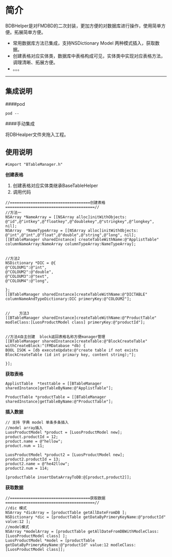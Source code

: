 
简介
============

  BDBHelper是对FMDBD的二次封装，更加方便的对数据库进行操作，使用简单方便。拓展简单方便。
- 常用数据库方法已集成，支持NSDictionary Model 两种模式插入，获取数据。
- 创建表格对应实体类，数据库中表格构成可见，实体类中实现对应表格方法，调理清晰、拓展方便。
- 。。。

------
集成说明
--------
####pod

```
pod --
```

####手动集成

将DBHealper文件夹拖入工程。

使用说明
-------------
```
#import "BTableManager.h"
```

**创建表格**
1. 创建表格对应实体类继承BaseTableHelper
2. 调用代码
```
//===================================创建表格=======================================//
//方法一
NSArray *NameArray = [[NSArray alloc]initWithObjects:
@"id",@"intkey",@"floatkey",@"doublekey",@"stringkey",@"longkey", nil];
NSArray  *NameTypeArray = [[NSArray alloc]initWithObjects:
@"int",@"int",@"float",@"double",@"string",@"long", nil];
[[BTableManager sharedInstance] createTableWithName:@"ApplistTable" columnNameArray:NameArray columnTypeArray:NameTypeArray];


//方法2
NSDictionary *DIC = @{
@"COLOUM1":@"int",
@"COLOUM2":@"double",
@"COLOUM3":@"text",
@"COLOUM4":@"long",

};
[[BTableManager sharedInstance]createTableWithName:@"DICTABLE" columnNameAndTypeDictionary:DIC primeryKey:@"COLOUM2"];


//    方法3
[[BTableManager sharedInstance]createTableWithName:@"ProductTable" modleClass:[LuosProductModel class] primeryKey:@"productId"];


//方法4自主创建  block返回表格名称方便manager管理
[[BTableManager sharedInstance]createTable:@"BlockCreateTable" withCreateBlock:^(FMDatabase *db) {
BOOL ISOK = [db executeUpdate:@"create table if not exists BlockCreateTable (id int primary key, content string);"];

}];

```
**获取表格**
```
ApplistTable  *testtable = [[BTableManager sharedInstance]getTableByName:@"ApplistTable"];

ProductTable *productTable = [[BTableManager sharedInstance]getTableByName:@"ProductTable"];
```

**插入数据**
```
// 支持 字典 model 单条多条插入
//model array插入
LuosProductModel *product = [LuosProductModel new];
product.productId = 12;
product.name = @"hellow";
product.num = 11;

LuosProductModel *product2 = [LuosProductModel new];
product2.productId = 13;
product2.name = @"he42llow";
product2.num = 114;

[productTable insertDataArrayToDB:@[product,product2]];
```
**获取数据**
```
//===================================获取数据=======================================//
//dic 模式
NSArray *dicArray = [productTable getAllDateFromDB ];
NSDictionary *dic = [productTable getDataByPrimeryKeyName:@"productId" value:12 ];
//model模式
NSArray *modelArray = [productTable getAllDateFromDBWithModleClass:[LuosProductModel class] ];
LuosProductModel *model = [productTable getDataByPrimeryKeyName:@"productId" value:12 modleClass:[LuosProductModel class]];

```

